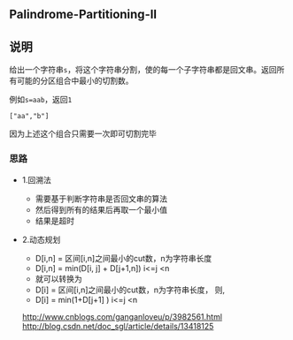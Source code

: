 ## Palindrome-Partitioning-II

## 说明
给出一个字符串`s`，将这个字符串分割，使的每一个子字符串都是回文串。返回所有可能的分区组合中最小的切割数。

例如`s=aab`，返回`1`

```
["aa","b"]
```

因为上述这个组合只需要一次即可切割完毕

### 思路

* 1.回溯法
	* 需要基于判断字符串是否回文串的算法
	* 然后得到所有的结果后再取一个最小值
	* 结果是超时
* 2.动态规划
	* D[i,n] = 区间[i,n]之间最小的cut数，n为字符串长度
	* D[i,n] = min(D[i, j] + D[j+1,n])  i<=j <n
	* 就可以转换为
	* D[i] = 区间[i,n]之间最小的cut数，n为字符串长度， 则,
	* D[i] = min(1+D[j+1] )    i<=j <n
	
	http://www.cnblogs.com/ganganloveu/p/3982561.html
	http://blog.csdn.net/doc_sgl/article/details/13418125